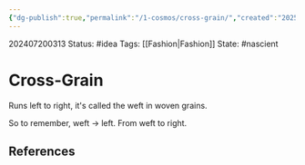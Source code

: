 ```yaml
---
{"dg-publish":true,"permalink":"/1-cosmos/cross-grain/","created":"2025-01-22T11:17:14.228-05:00","updated":"2024-07-20T03:13:25.929-04:00"}
---
```


202407200313
Status: #idea
Tags: [[Fashion\|Fashion]]
State: #nascient
# Cross-Grain
Runs left to right, it's called the weft in woven grains.

So to remember, weft -> left. From weft to right.


## References
